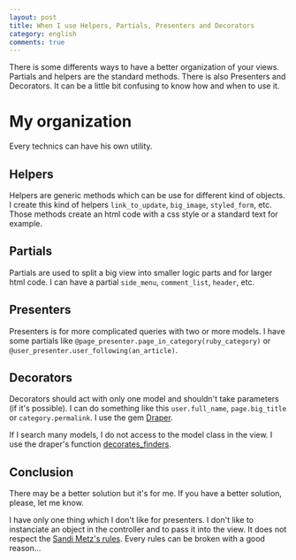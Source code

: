 ```yaml
---
layout: post
title: When I use Helpers, Partials, Presenters and Decorators
category: english
comments: true
---
```


There is some differents ways to have a better organization of your views. Partials and helpers are the standard methods. There is also Presenters and Decorators. It can be a little bit confusing to know how and when to use it.

My organization
===========

Every technics can have his own utility.

Helpers
-------

Helpers are generic methods which can be use for different kind of objects. I create this kind of helpers `link_to_update`, `big_image`, `styled_form`, etc. Those methods create an html code with a css style or a standard text for example.

Partials
-------

Partials are used to split a big view into smaller logic parts and for larger html code. I can have a partial `side_menu`, `comment_list`, `header`, etc.

Presenters
----------

Presenters is for more complicated queries with two or more models. I have some partials like `@page_presenter.page_in_category(ruby_category)` or `@user_presenter.user_following(an_article)`.

Decorators
----------
Decorators should act with only one model and shouldn't take parameters (if it's possible). I can do something like this `user.full_name`, `page.big_title` or `category.permalink`. I use the gem [Draper](https://github.com/drapergem/draper).

If I search many models, I do not access to the model class in the view. I use the draper's function [decorates_finders](https://github.com/drapergem/draper#decorated-finders).

Conclusion
----------
There may be a better solution but it's for me. If you have a better solution, please, let me know.

I have only one thing which I don't like for presenters. I don't like to instanciate an object in the controller and to pass it into the view. It does not respect the [Sandi Metz's rules](http://robots.thoughtbot.com/post/50655960596/sandi-metz-rules-for-developers). Every rules can be broken with a good reason...
